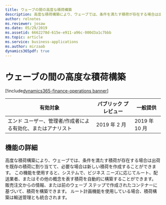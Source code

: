 ```yaml
---
title: ウェーブの間の高度な積荷構築
description: 高度な積荷構築により、ウェーブでは、条件を満たす積荷が存在する場合は出荷を既存の積荷に割り当てて、必要な場合は新しい積荷を作成することができます。
author: relnotes
ms.reviewer: josaw
ms.date: 05/29/2019
ms.assetid: 6662278d-615e-e911-a96c-000d3a1c7bbb
ms.topic: article
ms.service: business-applications
ms.author: mirzaab
dynamics365pdf: true
---
```

# <a name="advanced-load-building-during-a-wave"></a>ウェーブの間の高度な積荷構築
[!include[dynamics365-finance-operations banner](../includes/dynamics365-finance-operations.md)]

| 有効対象    |  パブリック プレビュー | 一般提供 | 
| ---------- | ---------- |---------- |
|エンド ユーザー、管理者/作成者による有効化、またはアナリスト|2019 年 2 月| 2019 年 10 月|






## <a name="feature-details"></a>機能の詳細
<!--feature detail start -->
高度な積荷構築により、ウェーブでは、条件を満たす積荷が存在する場合は出荷を既存の積荷に割り当てて、必要な場合は新しい積荷を作成することができます。 この機能を使用すると、システムで、ビジネス ニーズに応じてルート、配送業者、またはその他の概念を表す積荷を自動的に構築することができます。 販売注文からの情報、または前のウェーブ ステップで作成されたコンテナーに基づいて、積荷を構築できます。 ルート計画機能を使用している場合、積荷構築は輸送管理とも統合されます。
<!--feature detail end -->











